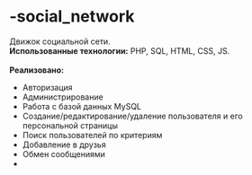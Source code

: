 # -social_network
Движок социальной сети.<br>
<b>Использованные технологии:</b>
PHP, SQL, HTML, CSS, JS.<br><br>
<b>Реализовано:</b>
- Авторизация
- Администрирование
- Работа с базой данных MySQL
- Создание/редактирование/удаление пользователя и его персональной страницы
- Поиск пользователей по критериям
- Добавление в друзья
- Обмен сообщениями
- 
